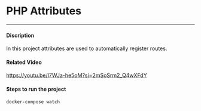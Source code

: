 # PHP Attributes
---

#### Discription
In this project attributes are used to automatically register routes.

#### Related Video

https://youtu.be/I7WJa-he5oM?si=2mSoSrm2_Q4wXFdY

#### Steps to run the project
```bash
docker-compose watch
```